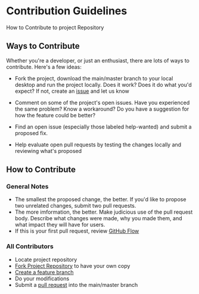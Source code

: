# Contribution Guidelines
How to Contribute to project Repository

## Ways to Contribute
Whether you're a developer, or just an enthusiast, there are lots of ways to contribute. Here's a few ideas:

* Fork the project, download the main/master branch to your local desktop and run the project locally. Does it work? Does it do what you'd expect? If not, create an [issue](https://docs.github.com/en/issues/tracking-your-work-with-issues/creating-an-issue) and let us know

* Comment on some of the project's open issues. Have you experienced the same problem? Know a workaround? Do you have a suggestion for how the feature could be better?

* Find an open issue (especially those labeled help-wanted) and submit a proposed fix.

* Help evaluate open pull requests by testing the changes locally and reviewing what's proposed

## How to Contribute

### General Notes

* The smallest the proposed change, the better. If you'd like to propose two unrelated changes, submit two pull requests.
* The more imformation, the better. Make judicious use of the pull request body. Describe what changes were made, why you made them, and what impact they will have for users.
* If this is your first pull request, review [GitHub Flow](https://docs.github.com/en/get-started/quickstart/github-flow)

### All Contributors
* Locate project repository
* [Fork Project Repository](https://docs.github.com/en/get-started/quickstart/fork-a-repo) to have your own copy
* [Create a feature branch](https://docs.github.com/en/pull-requests/collaborating-with-pull-requests/proposing-changes-to-your-work-with-pull-requests/creating-and-deleting-brances-within-your-repository)
* Do your modifications
* Submit a [pull request](https://docs.github.com/en/pull-requests/collaborating-with-pull-requests/proposing-changes-to-your-work-with-pull-requests/about-pull-requests) into the main/master branch
